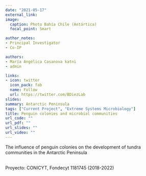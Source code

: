 ```yaml
---
date: "2021-05-17"
external_link: 
image:
  caption: Photo Bahía Chile (Antártica)
  focal_point: Smart

author_notes:
- Principal Investigator
- Co-IP 

authors:
- María Angélica Casanova katni 
- admin

links:
- icon: twitter
  icon_pack: fab
  name: Follow
  url: https://twitter.com/BDiezLab
slides: 
summary: Antarctic Peninsula
tags: ["Current Project", "Extreme Systems Microbiology"]
title: Penguin colonies and microbial communities
url_code: ""
url_pdf: ""
url_slides: ""
url_video: ""
---
```


The influence of penguin colonies on the development of tundra communities in the Antarctic Peninsula <br><br>


Proyecto: CONICYT, Fondecyt 1181745 (2018-2022)